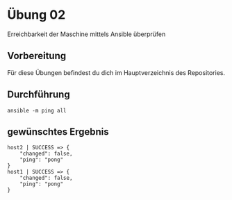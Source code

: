 # Übung 02

Erreichbarkeit der Maschine mittels Ansible überprüfen

## Vorbereitung

Für diese Übungen befindest du dich im Hauptverzeichnis des Repositories.

## Durchführung

```
ansible -m ping all
```

## gewünschtes Ergebnis

```
host2 | SUCCESS => {
    "changed": false, 
    "ping": "pong"
}
host1 | SUCCESS => {
    "changed": false, 
    "ping": "pong"
}
```
